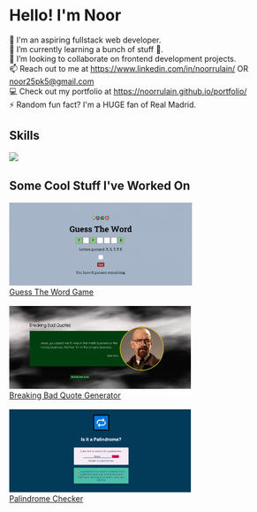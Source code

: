 <link rel="stylesheet" href="https://cdnjs.cloudflare.com/ajax/libs/font-awesome/4.7.0/css/font-awesome.min.css">

<h1>Hello! I'm Noor</h1>

👋 I'm an aspiring fullstack web developer. <br>
🌱 I’m currently learning a bunch of stuff 🤣. <br>
💞️ I’m looking to collaborate on frontend development projects. <br>
📫 Reach out to me at https://www.linkedin.com/in/noorrulain/ OR noor25pk5@gmail.com <br>
💻 Check out my portfolio at https://noorrulain.github.io/portfolio/ <br>
⚡ Random fun fact? I'm a HUGE fan of Real Madrid.

<h2>Skills</h2>
<img src="https://skillicons.dev/icons?i=html,css,js,jquery,react,nodejs,express,vscode,bootstrap,git,)](https://skillicons.dev">

<h2>Some Cool Stuff I've Worked On</h2>
<div>
  <img src="/guess-the-word.png" height="150"/> <br>
  <figcaption><a href="https://github.com/noorrulain/guess-the-word">Guess The Word Game</a></figcaption>
</div>
<br>
<div>
  <img src="/breaking-bad-quote-generator.png" height="150"/> <br>
  <figcaption><a href="https://github.com/noorrulain/breaking-bad-quote-generator">Breaking Bad Quote Generator</a></figcaption>
</div>
<br>
<div>
  <img src="/palindrome-checker.png" height="150"/> <br>
  <figcaption><a href="https://github.com/noorrulain/palindrome-checker">Palindrome Checker</a></figcaption>
</div>

